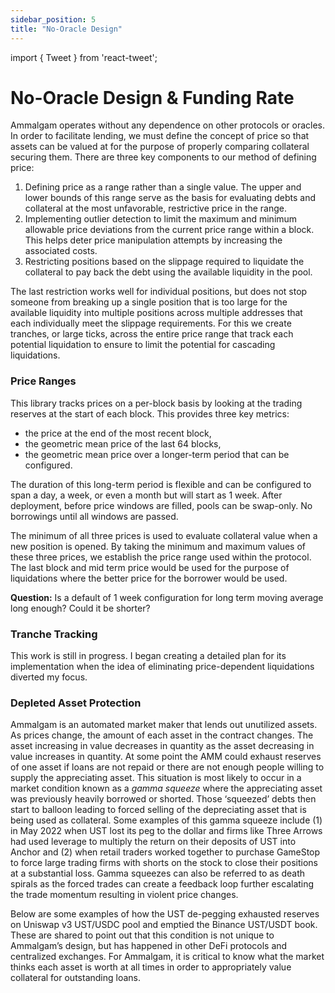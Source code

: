 ```yaml
---
sidebar_position: 5
title: "No-Oracle Design"
---
```


import { Tweet } from 'react-tweet';

# No-Oracle Design & Funding Rate

Ammalgam operates without any dependence on other protocols or oracles. In order to facilitate lending, we must define the concept of price so that assets can be valued at for the purpose of properly comparing collateral securing them. There are three key components to our method of defining price:

1. Defining price as a range rather than a single value. The upper and lower bounds of this range serve as the basis for evaluating debts and collateral at the most unfavorable, restrictive price in the range.
2. Implementing outlier detection to limit the maximum and minimum allowable price deviations from the current price range within a block. This helps deter price manipulation attempts by increasing the associated costs.
3. Restricting positions based on the slippage required to liquidate the collateral to pay back the debt using the available liquidity in the pool.

The last restriction works well for individual positions, but does not stop someone from breaking up a single position that is too large for the available liquidity into multiple positions across multiple addresses that each individually meet the slippage requirements. For this we create tranches, or large ticks, across the entire price range that track each potential liquidation to ensure to limit the potential for cascading liquidations.

### Price Ranges
This library tracks prices on a per-block basis by looking at the trading reserves at the start of each block. This provides three key metrics:

- the price at the end of the most recent block,
- the geometric mean price of the last 64 blocks,
- the geometric mean price over a longer-term period that can be configured.

The duration of this long-term period is flexible and can be configured to span a day, a week, or even a month but will start as 1 week. After deployment, before price windows are filled, pools can be swap-only. No borrowings until all windows are passed.

The minimum of all three prices is used to evaluate collateral value when a new position is opened. By taking the minimum and maximum values of these three prices, we establish the price range used within the protocol. The last block and mid term price would be used for the purpose of liquidations where the better price for the borrower would be used.

**Question:** Is a default of 1 week configuration for long term moving average long enough? Could it be shorter?

### Tranche Tracking
This work is still in progress. I began creating a detailed plan for its implementation when the idea of eliminating price-dependent liquidations diverted my focus.

### Depleted Asset Protection

Ammalgam is an automated market maker that lends out unutilized assets. As prices change, the amount of each asset in the contract changes. The asset increasing in value decreases in quantity as the asset decreasing in value increases in quantity. At some point the AMM could exhaust reserves of one asset if loans are not repaid or there are not enough people willing to supply the appreciating asset. This situation is most likely to occur in a market condition known as a *gamma squeeze* where the appreciating asset was previously heavily borrowed or shorted. Those ‘squeezed’ debts then start to balloon leading to forced selling of the depreciating asset that is being used as collateral. Some examples of this gamma squeeze include (1) in May 2022 when UST lost its peg to the dollar and firms like Three Arrows had used leverage to multiply the return on their deposits of UST into Anchor and (2) when retail traders worked together to purchase GameStop to force large trading firms with shorts on the stock to close their positions at a substantial loss. Gamma squeezes can also be referred to as death spirals as the forced trades can create a feedback loop further escalating the trade momentum resulting in violent price changes.

Below are some examples of how the UST de-pegging exhausted reserves on Uniswap v3 UST/USDC pool and emptied the Binance UST/USDT book. These are shared to point out that this condition is not unique to Ammalgam’s design, but has happened in other DeFi protocols and centralized exchanges. For Ammalgam, it is critical to know what the market thinks each asset is worth at all times in order to appropriately value collateral for outstanding loans.

<Tweet id="1523782169276997633" />

<Tweet id="1523817151471230976" />